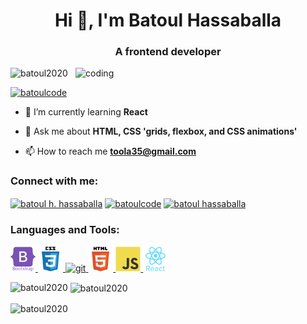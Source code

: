 <h1 align="center">Hi 👋, I'm Batoul Hassaballa</h1>
<h3 align="center">A frontend developer</h3>
<img align="right" alt="coding" width="400" src="https://img.freepik.com/premium-vector/programmer-semi-flat-color-vector-character-student-figure-sitting-person-white-man-computer-desk-coding-isolated-modern-cartoon-style-illustration-graphic-design-animation_151150-5964.jpg?w=2000">

<p align="left"> <img src="https://komarev.com/ghpvc/?username=batoul2020&label=Profile%20views&color=0e75b6&style=flat" alt="batoul2020" /> </p>

<p align="left"> <a href="https://twitter.com/batoulcode" target="blank"><img src="https://img.shields.io/twitter/follow/batoulcode?logo=twitter&style=for-the-badge" alt="batoulcode" /></a> </p>

- 🌱 I’m currently learning **React**

- 💬 Ask me about **HTML, CSS 'grids, flexbox, and CSS animations'**

- 📫 How to reach me **toola35@gmail.com**

<h3 align="left">Connect with me:</h3>
<p align="left">
<a href="https://codepen.io/batoul h. hassaballa" target="blank"><img align="center" src="https://raw.githubusercontent.com/rahuldkjain/github-profile-readme-generator/master/src/images/icons/Social/codepen.svg" alt="batoul h. hassaballa" height="30" width="40" /></a>
<a href="https://twitter.com/batoulcode" target="blank"><img align="center" src="https://raw.githubusercontent.com/rahuldkjain/github-profile-readme-generator/master/src/images/icons/Social/twitter.svg" alt="batoulcode" height="30" width="40" /></a>
<a href="https://linkedin.com/in/batoul hassaballa" target="blank"><img align="center" src="https://raw.githubusercontent.com/rahuldkjain/github-profile-readme-generator/master/src/images/icons/Social/linked-in-alt.svg" alt="batoul hassaballa" height="30" width="40" /></a>
</p>

<h3 align="left">Languages and Tools:</h3>
<p align="left"> <a href="https://getbootstrap.com" target="_blank" rel="noreferrer"> <img src="https://raw.githubusercontent.com/devicons/devicon/master/icons/bootstrap/bootstrap-plain-wordmark.svg" alt="bootstrap" width="40" height="40"/> </a> <a href="https://www.w3schools.com/css/" target="_blank" rel="noreferrer"> <img src="https://raw.githubusercontent.com/devicons/devicon/master/icons/css3/css3-original-wordmark.svg" alt="css3" width="40" height="40"/> </a> <a href="https://git-scm.com/" target="_blank" rel="noreferrer"> <img src="https://www.vectorlogo.zone/logos/git-scm/git-scm-icon.svg" alt="git" width="40" height="40"/> </a> <a href="https://www.w3.org/html/" target="_blank" rel="noreferrer"> <img src="https://raw.githubusercontent.com/devicons/devicon/master/icons/html5/html5-original-wordmark.svg" alt="html5" width="40" height="40"/> </a> <a href="https://developer.mozilla.org/en-US/docs/Web/JavaScript" target="_blank" rel="noreferrer"> <img src="https://raw.githubusercontent.com/devicons/devicon/master/icons/javascript/javascript-original.svg" alt="javascript" width="40" height="40"/> </a> <a href="https://reactjs.org/" target="_blank" rel="noreferrer"> <img src="https://raw.githubusercontent.com/devicons/devicon/master/icons/react/react-original-wordmark.svg" alt="react" width="40" height="40"/> </a> </p>

<p><img align="left" src="https://github-readme-stats.vercel.app/api/top-langs?username=batoul2020&show_icons=true&locale=en&layout=compact" alt="batoul2020" /></p>

<p>&nbsp;<img align="center" src="https://github-readme-stats.vercel.app/api?username=batoul2020&show_icons=true&locale=en" alt="batoul2020" /></p>

<p><img align="center" src="https://github-readme-streak-stats.herokuapp.com/?user=batoul2020&" alt="batoul2020" /></p>
